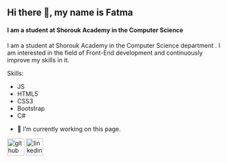 

## Hi there 👋, my name is Fatma
#### I am a student at Shorouk Academy in the Computer Science
I am a student at Shorouk Academy in the Computer Science department . I am interested in the field of Front-End development and continuously improve my skills in it.

Skills: 
* JS
* HTML5 
* CSS3 
* Bootstrap 
* C#

- 🔭 I’m currently working on this page. 

[<img src='https://cdn.jsdelivr.net/npm/simple-icons@3.0.1/icons/github.svg' alt='github' height='40'>](https://github.com/fatmahassan177)  [<img src='https://cdn.jsdelivr.net/npm/simple-icons@3.0.1/icons/linkedin.svg' alt='linkedin' height='40'>](https://www.linkedin.com/in/fatma-hassan-57591331b?lipi=urn%3Ali%3Apage%3Ad_flagship3_profile_view_base_contact_details%3BDguweb%2BLTP2Vdyd5%2BdvhaA%3D%3D/)  





